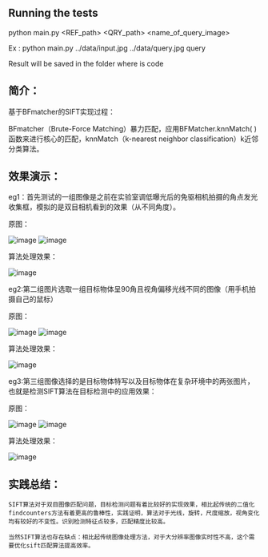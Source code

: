 ## Running the tests

python main.py <REF_path> <QRY_path> <name_of_query_image>

Ex : python main.py ../data/input.jpg ../data/query.jpg query

Result will be saved in the folder where is code

## 简介：

基于BFmatcher的SIFT实现过程：

BFmatcher（Brute-Force Matching）暴力匹配，应用BFMatcher.knnMatch( )函数来进行核心的匹配，knnMatch（k-nearest neighbor classification）k近邻分类算法。

## 效果演示：

eg1：首先测试的一组图像是之前在实验室调低曝光后的免驱相机拍摄的角点发光收集框，模拟的是双目相机看到的效果（从不同角度）。

原图：

![image](https://user-images.githubusercontent.com/75011654/225864235-44412c33-e99b-405f-81dd-d439045abfeb.png)
![image](https://user-images.githubusercontent.com/75011654/225864262-839842ed-f303-4734-87ec-a903e2f6da18.png)

算法处理效果：

![image](https://user-images.githubusercontent.com/75011654/225864313-981dd96d-d691-4ea4-b9d7-82b6eb565f33.png)

eg2:第二组图片选取一组目标物体呈90角且视角偏移光线不同的图像（用手机拍摄自己的鼠标）

原图：

![image](https://user-images.githubusercontent.com/75011654/225864524-99d6560c-48c3-4ffc-98a1-9d8261ab675f.png)
![image](https://user-images.githubusercontent.com/75011654/225864549-0a028142-f618-4f18-ace2-a5f37b96fcfe.png)

算法处理效果：

![image](https://user-images.githubusercontent.com/75011654/225864575-81c8dc11-a4b6-4154-b6b0-c152ccccf48e.png)

eg3:第三组图像选择的是目标物体特写以及目标物体在复杂环境中的两张图片，也就是检测SIFT算法在目标检测中的应用效果：

原图：

![image](https://user-images.githubusercontent.com/75011654/225864729-82b38e51-d3f5-40cc-ad6c-17f1f055f0d6.png)
![image](https://user-images.githubusercontent.com/75011654/225864749-537a23fc-52cf-47ab-879d-0e8b103a8a7c.png)

算法处理效果：

![image](https://user-images.githubusercontent.com/75011654/225864796-70b92788-27d3-46ba-9297-f4a0726bca4f.png)

## 实践总结：

	SIFT算法对于双目图像匹配问题，目标检测问题有着比较好的实现效果，相比起传统的二值化findcounters方法有着更高的鲁棒性，实践证明，算法对于光线，旋转，尺度缩放，视角变化均有较好的不变性。识别检测特征点较多，匹配精度比较高。
  
	当然SIFT算法也存在缺点：相比起传统图像处理方法，对于大分辨率图像实时性不高，这个需要优化sift匹配算法提高效率。
